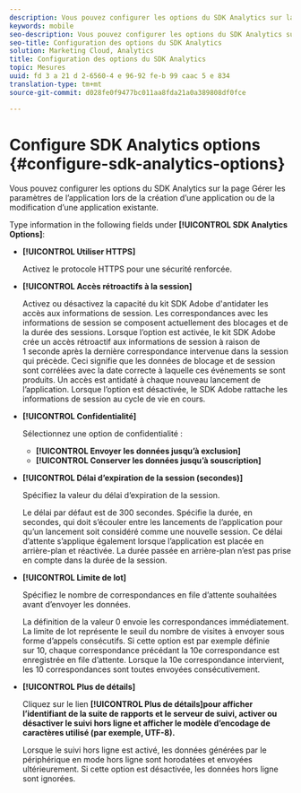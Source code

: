 ```yaml
---
description: Vous pouvez configurer les options du SDK Analytics sur la page Gérer les paramètres de l’application lors de la création d’une application ou de la modification d’une application existante.
keywords: mobile
seo-description: Vous pouvez configurer les options du SDK Analytics sur la page Gérer les paramètres de l’application lors de la création d’une application ou de la modification d’une application existante.
seo-title: Configuration des options du SDK Analytics
solution: Marketing Cloud, Analytics
title: Configuration des options du SDK Analytics
topic: Mesures
uuid: fd 3 a 21 d 2-6560-4 e 96-92 fe-b 99 caac 5 e 834
translation-type: tm+mt
source-git-commit: d028fe0f9477bc011aa8fda21a0a389808df0fce

---
```



# Configure SDK Analytics options {#configure-sdk-analytics-options}

Vous pouvez configurer les options du SDK Analytics sur la page Gérer les paramètres de l’application lors de la création d’une application ou de la modification d’une application existante.

Type information in the following fields under **[!UICONTROL SDK Analytics Options]**:

* **[!UICONTROL Utiliser HTTPS]**

   Activez le protocole HTTPS pour une sécurité renforcée.

* **[!UICONTROL Accès rétroactifs à la session]**

   Activez ou désactivez la capacité du kit SDK Adobe d'antidater les accès aux informations de session. Les correspondances avec les informations de session se composent actuellement des blocages et de la durée des sessions. Lorsque l’option est activée, le kit SDK Adobe crée un accès rétroactif aux informations de session à raison de 1 seconde après la dernière correspondance intervenue dans la session qui précède. Ceci signifie que les données de blocage et de session sont corrélées avec la date correcte à laquelle ces événements se sont produits. Un accès est antidaté à chaque nouveau lancement de l’application. Lorsque l’option est désactivée, le SDK Adobe rattache les informations de session au cycle de vie en cours.

* **[!UICONTROL Confidentialité]**

   Sélectionnez une option de confidentialité :

   * **[!UICONTROL Envoyer les données jusqu’à exclusion]**
   * **[!UICONTROL Conserver les données jusqu’à souscription]**

* **[!UICONTROL Délai d’expiration de la session (secondes)]**

   Spécifiez la valeur du délai d’expiration de la session.

   Le délai par défaut est de 300 secondes. Spécifie la durée, en secondes, qui doit s’écouler entre les lancements de l’application pour qu’un lancement soit considéré comme une nouvelle session. Ce délai d’attente s’applique également lorsque l’application est placée en arrière-plan et réactivée. La durée passée en arrière-plan n’est pas prise en compte dans la durée de la session.

* **[!UICONTROL Limite de lot]**

   Spécifiez le nombre de correspondances en file d’attente souhaitées avant d’envoyer les données.

   La définition de la valeur 0 envoie les correspondances immédiatement. La limite de lot représente le seuil du nombre de visites à envoyer sous forme d’appels consécutifs. Si cette option est par exemple définie sur 10, chaque correspondance précédant la 10e correspondance est enregistrée en file d’attente. Lorsque la 10e correspondance intervient, les 10 correspondances sont toutes envoyées consécutivement.

* **[!UICONTROL Plus de détails]**

   Cliquez sur le lien **[!UICONTROL Plus de détails]pour afficher l’identifiant de la suite de rapports et le serveur de suivi, activer ou désactiver le suivi hors ligne et afficher le modèle d’encodage de caractères utilisé (par exemple, UTF-8).**

   Lorsque le suivi hors ligne est activé, les données générées par le périphérique en mode hors ligne sont horodatées et envoyées ultérieurement. Si cette option est désactivée, les données hors ligne sont ignorées.
